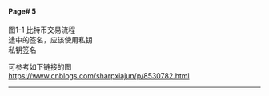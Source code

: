 #### Page# 5
图1-1 比特币交易流程   
途中的签名，应该使用私钥  
私钥签名

可参考如下链接的图  
https://www.cnblogs.com/sharpxiajun/p/8530782.html  
___  



